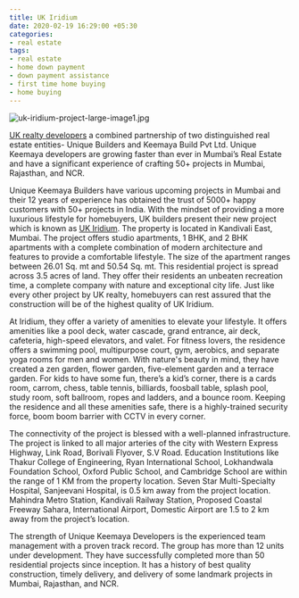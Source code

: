 ```yaml
---
title: UK Iridium
date: 2020-02-19 16:29:00 +05:30
categories:
- real estate
tags:
- real estate
- home down payment
- down payment assistance
- first time home buying
- home buying
---
```


![uk-iridium-project-large-image1.jpg](/uploads/uk-iridium-project-large-image1.jpg)

[UK realty developers](https://homecapital.in/offering/developers/UK) a combined partnership of two distinguished real estate entities- Unique Builders and Keemaya Build Pvt Ltd. Unique Keemaya developers are growing faster than ever in Mumbai’s Real Estate and have a significant experience of crafting 50+ projects in Mumbai, Rajasthan, and NCR.

Unique Keemaya Builders have various upcoming projects in Mumbai and their 12 years of experience has obtained the trust of 5000+ happy customers with 50+ projects in India. With the mindset of providing a more luxurious lifestyle for homebuyers, UK builders present their new project which is known as [UK Iridium](https://homecapital.in/project/69/iridium). The property is located in Kandivali East, Mumbai. The project offers studio apartments, 1 BHK, and 2 BHK apartments with a complete combination of modern architecture and features to provide a comfortable lifestyle. The size of the apartment ranges between 26.01 Sq. mt and 50.54 Sq. mt. This residential project is spread across 3.5 acres of land. They offer their residents an unbeaten recreation time, a complete company with nature and exceptional city life. Just like every other project by UK realty, homebuyers can rest assured that the construction will be of the highest quality of UK Iridium.

At Iridium, they offer a variety of amenities to elevate your lifestyle. It offers amenities like a pool deck, water cascade, grand entrance, air deck, cafeteria, high-speed elevators, and valet. For fitness lovers, the residence offers a swimming pool, multipurpose court, gym, aerobics, and separate yoga rooms for men and women. With nature's beauty in mind, they have created a zen garden, flower garden, five-element garden and a terrace garden. For kids to have some fun, there’s a kid’s corner, there is a cards room, carrom, chess, table tennis, billiards, foosball table, splash pool, study room, soft ballroom, ropes and ladders, and a bounce room. Keeping the residence and all these amenities safe, there is a highly-trained security force, boom boom barrier with CCTV in every corner.

The connectivity of the project is blessed with a well-planned infrastructure. The project is linked to all major arteries of the city with Western Express Highway, Link Road, Borivali Flyover, S.V Road. Education Institutions like Thakur College of Engineering, Ryan International School, Lokhandwala Foundation School, Oxford Public School, and Cambridge School are within the range of 1 KM from the property location. Seven Star Multi-Specialty Hospital, Sanjeevani Hospital, is 0.5 km away from the project location. Mahindra Metro Station, Kandivali Railway Station, Proposed Coastal Freeway Sahara, International Airport, Domestic Airport are 1.5 to 2 km away from the project’s location.

The strength of Unique Keemaya Developers is the experienced team management with a proven track record. The group has more than 12 units under development. They have successfully completed more than 50 residential projects since inception. It has a history of best quality construction, timely delivery, and delivery of some landmark projects in Mumbai, Rajasthan, and NCR.
